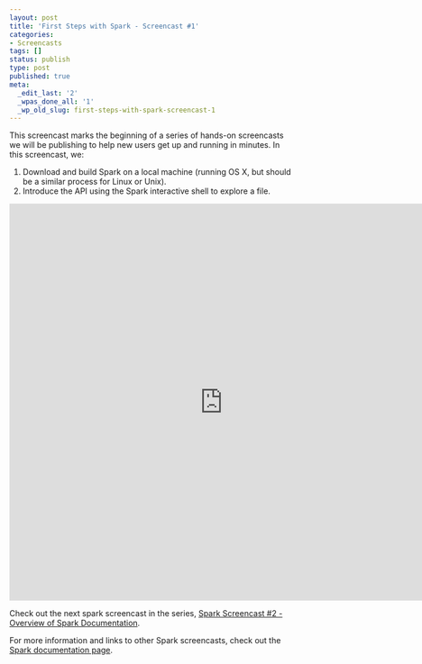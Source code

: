 ```yaml
---
layout: post
title: 'First Steps with Spark - Screencast #1'
categories:
- Screencasts
tags: []
status: publish
type: post
published: true
meta:
  _edit_last: '2'
  _wpas_done_all: '1'
  _wp_old_slug: first-steps-with-spark-screencast-1
---
```

This screencast marks the beginning of a series of hands-on screencasts we will be publishing to help new users get up and running in minutes. In this screencast, we:
<ol>
  <li>Download and build Spark on a local machine (running OS X, but should be a similar process for Linux or Unix).</li>
  <li>Introduce the API using the Spark interactive shell to explore a file.</li>
</ol>

<div class="video-container shadow"><iframe width="755" height="705" src="http://www.youtube.com/embed/KYlLglXD6Ic?autohide=0&showinfo=0" frameborder="0" allowfullscreen></iframe></div>

Check out the next spark screencast in the series, <a href="{{site.url}}screencasts/2-spark-documentation-overview.html">Spark Screencast #2 - Overview of Spark Documentation</a>.

For more information and links to other Spark screencasts, check out the <a href="{{site.url}}documentation.html">Spark documentation page</a>.
